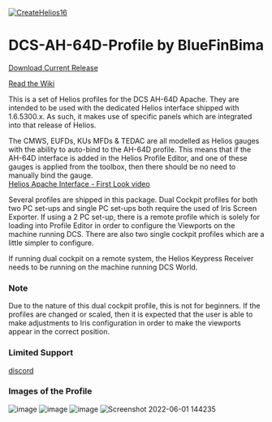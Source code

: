 [![CreateHelios16](https://github.com/HeliosProfiles/DCS-AH-64D-Profile/actions/workflows/BuildProfilePackage.yml/badge.svg)](https://github.com/HeliosProfiles/DCS-AH-64D-Profile/actions/workflows/BuildProfilePackage.yml)
# DCS-AH-64D-Profile by BlueFinBima

[Download Current Release](https://github.com/HeliosProfiles/DCS-AH-64D-Profile/releases/Latest)

[Read the Wiki](https://github.com/BlueFinBima/DCS-AH-64D-Profile/wiki)

This is a set of Helios profiles for the DCS AH-64D Apache.  They are intended to be used with the
dedicated Helios interface shipped with 1.6.5300.x.  As such, it makes use of specific
panels which are integrated into that release of Helios.
 
The CMWS, EUFDs, KUs MFDs & TEDAC are all modelled as Helios gauges with the ability to
auto-bind to the AH-64D profile.  This means that if the AH-64D interface is added in the
Helios Profile Editor, and one of these gauges is applied from the toolbox, then there
should be no need to manually bind the gauge.  
[Helios Apache Interface - First Look video](https://youtu.be/d1wWuct7lRg)

Several profiles are shipped in this package.  Dual Cockpit profiles for both two PC set-ups and single PC
set-ups both require the used of Iris Screen Exporter.  If using a 2 PC set-up, there is a remote profile which
is solely for loading into Profile Editor in order to configure the Viewports on the machine running DCS.
There are also two single cockpit profiles which are a little simpler to configure.

If running dual cockpit on a remote system, the Helios Keypress Receiver needs to be running on the machine running
DCS World. 

### Note
Due to the nature of this dual cockpit profile, this is not for beginners.  If the profiles are changed or scaled,
then it is expected that the user is able to make adjustments to Iris configuration in order to make the viewports
appear in the correct position.

### Limited Support
[discord](https://discord.gg/6u8AAqs7zD)
### Images of the Profile
![image](https://user-images.githubusercontent.com/18526232/176997930-1a6c6876-cca2-4816-bfd4-bd0cdd48dac3.png)
![image](https://user-images.githubusercontent.com/18526232/176997949-ffe35eb5-4bc4-4668-9087-fa6c9f33a24e.png)
![image](https://user-images.githubusercontent.com/18526232/176997971-741ed3fb-0cb8-4e1a-aa2c-a30b0487df5b.png)
![Screenshot 2022-06-01 144235](https://user-images.githubusercontent.com/18526232/171424407-a1746dcd-29e1-44fc-a44f-f54a34dde355.jpg)

